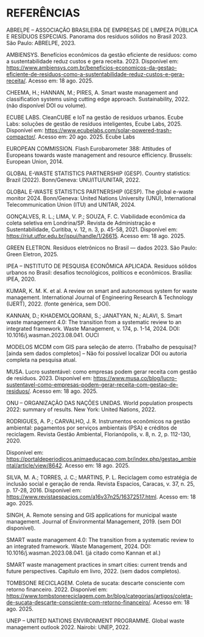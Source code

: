 # REFERÊNCIAS

ABRELPE – ASSOCIAÇÃO BRASILEIRA DE EMPRESAS DE LIMPEZA PÚBLICA E RESÍDUOS ESPECIAIS. Panorama dos resíduos sólidos no Brasil 2023. São Paulo: ABRELPE, 2023.

AMBIENSYS. Benefícios econômicos da gestão eficiente de resíduos: como a sustentabilidade reduz custos e gera receita. 2023. Disponível em: https://www.ambiensys.com.br/beneficios-economicos-da-gestao-eficiente-de-residuos-como-a-sustentabilidade-reduz-custos-e-gera-receita/. Acesso em: 18 ago. 2025.

CHEEMA, H.; HANNAN, M.; PIRES, A. Smart waste management and classification systems using cutting edge approach. Sustainability, 2022. (não disponível DOI ou volume).

ECUBE LABS. CleanCUBE e IoT na gestão de resíduos urbanos. Ecube Labs: soluções de gestão de resíduos inteligentes, Ecube Labs, 2025. Disponível em: https://www.ecubelabs.com/solar-powered-trash-compactor/. Acesso em: 20 ago. 2025. Ecube Labs

EUROPEAN COMMISSION. Flash Eurobarometer 388: Attitudes of Europeans towards waste management and resource efficiency. Brussels: European Union, 2014.

GLOBAL E-WASTE STATISTICS PARTNERSHIP (GESP). Country statistics: Brazil (2022). Bonn/Geneva: UNU/ITU/UNITAR, 2022.

GLOBAL E-WASTE STATISTICS PARTNERSHIP (GESP). The global e-waste monitor 2024. Bonn/Geneva: United Nations University (UNU), International Telecommunication Union (ITU) and UNITAR, 2024.

GONÇALVES, R. L.; LIMA, V. P.; SOUZA, F. C. Viabilidade econômica da coleta seletiva em Londrina/SP. Revista de Administração e Sustentabilidade, Curitiba, v. 12, n. 3, p. 45-58, 2021. Disponível em: https://riut.utfpr.edu.br/jspui/handle/1/26615. Acesso em: 18 ago. 2025.

GREEN ELETRON. Resíduos eletrônicos no Brasil — dados 2023. São Paulo: Green Eletron, 2025.

IPEA – INSTITUTO DE PESQUISA ECONÔMICA APLICADA. Resíduos sólidos urbanos no Brasil: desafios tecnológicos, políticos e econômicos. Brasília: IPEA, 2020.

KUMAR, K. M. K. et al. A review on smart and autonomous system for waste management. International Journal of Engineering Research & Technology (IJERT), 2022. (fonte genérica, sem DOI).

KANNAN, D.; KHADEMOLQORANI, S.; JANATYAN, N.; ALAVI, S. Smart waste management 4.0: The transition from a systematic review to an integrated framework. Waste Management, v. 174, p. 1-14, 2024. DOI: 10.1016/j.wasman.2023.08.041. OUCI

MODELOS MCDM com GIS para seleção de aterro. (Trabalho de pesquisa)? [ainda sem dados completos] – Não foi possível localizar DOI ou autoria completa na pesquisa atual.

MUSA. Lucro sustentável: como empresas podem gerar receita com gestão de resíduos. 2023. Disponível em: https://www.musa.co/blog/lucro-sustentavel-como-empresas-podem-gerar-receita-com-gestao-de-residuos/. Acesso em: 18 ago. 2025.

ONU – ORGANIZAÇÃO DAS NAÇÕES UNIDAS. World population prospects 2022: summary of results. New York: United Nations, 2022.

RODRIGUES, A. P.; CARVALHO, J. R. Instrumentos econômicos na gestão ambiental: pagamentos por serviços ambientais (PSA) e créditos de reciclagem. Revista Gestão Ambiental, Florianópolis, v. 8, n. 2, p. 112-130, 2020.
 
Disponível em: https://portaldeperiodicos.animaeducacao.com.br/index.php/gestao_ambiental/article/view/8642. Acesso em: 18 ago. 2025.

SILVA, M. A.; TORRES, J. C.; MARTINS, P. L. Reciclagem como estratégia de inclusão social e geração de renda. Revista Espacios, Caracas, v. 37, n. 25, p. 17-28, 2016. Disponível em: https://www.revistaespacios.com/a16v37n25/16372517.html. Acesso em: 18 ago. 2025.

SINGH, A. Remote sensing and GIS applications for municipal waste management. Journal of Environmental Management, 2019. (sem DOI disponível).

SMART waste management 4.0: The transition from a systematic review to an integrated framework. Waste Management, 2024. DOI: 10.1016/j.wasman.2023.08.041. (já citado como Kannan et al.)

SMART waste management practices in smart cities: current trends and future perspectives. Capítulo em livro, 2022. (sem dados completos).

TOMBSONE RECICLAGEM. Coleta de sucata: descarte consciente com retorno financeiro. 2022. Disponível em: https://www.tombstonereciclagem.com.br/blog/categorias/artigos/coleta-de-sucata-descarte-consciente-com-retorno-financeiro/. Acesso em: 18 ago. 2025.

UNEP – UNITED NATIONS ENVIRONMENT PROGRAMME. Global waste management outlook 2022. Nairobi: UNEP, 2022.
